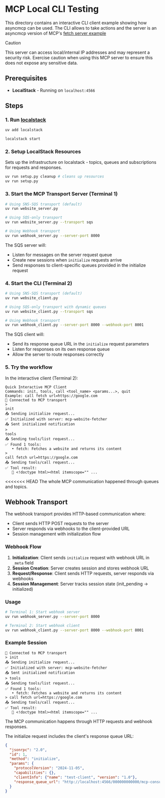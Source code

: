 # MCP Local CLI Testing

This directory contains an interactive CLI client example showing how asyncmcp can be used. 
The CLI allows to take actions and the server is an asyncmcp version of MCP's [fetch server example](https://github.com/modelcontextprotocol/servers/tree/main/src/fetch)

> [!CAUTION]
> This server can access local/internal IP addresses and may represent a security risk. Exercise caution when using this MCP server to ensure this does not expose any sensitive data.

## Prerequisites

- **LocalStack** - Running on `localhost:4566`

## Steps

### 1. Run [localstack](https://www.localstack.cloud/)

```bash
uv add localstack
```

```bash
localstack start
```

### 2. Setup LocalStack Resources
Sets up the infrastructure on localstack - topics, queues and subscriptions for requests and responses.

```bash
uv run setup.py cleanup # cleans up resources
uv run setup.py
```

### 3. Start the MCP Transport Server (Terminal 1)

```bash
# Using SNS-SQS transport (default)
uv run website_server.py

# Using SQS-only transport
uv run website_server.py --transport sqs

# Using Webhook transport
uv run webhook_server.py --server-port 8000
```

The SQS server will:
- Listen for messages on the server request queue
- Create new sessions when `initialize` requests arrive
- Send responses to client-specific queues provided in the initialize request

### 4. Start the CLI (Terminal 2) 

```bash
# Using SNS-SQS transport (default)
uv run website_client.py

# Using SQS-only transport with dynamic queues
uv run website_client.py --transport sqs

# Using Webhook transport
uv run webhook_client.py --server-port 8000 --webhook-port 8001
```

The SQS client will:
- Send its response queue URL in the `initialize` request parameters
- Listen for responses on its own response queue
- Allow the server to route responses correctly

### 5. Try the workflow

In the interactive client (Terminal 2):
```
Quick Interactive MCP Client
Commands: init, tools, call <tool_name> <params...>, quit
Example: call fetch url=https://google.com
🔗 Connected to MCP transport
>
init
📤 Sending initialize request...
✅ Initialized with server: mcp-website-fetcher
📤 Sent initialized notification
>
tools
📤 Sending tools/list request...
✅ Found 1 tools:
   • fetch: Fetches a website and returns its content
>
call fetch url=https://google.com
📤 Sending tools/call request...
✅ Tool result:
   📄 <!doctype html><html itemscope="" ...
```

<<<<<<< HEAD
The whole MCP communication happened through queues and topics.

## Webhook Transport

The webhook transport provides HTTP-based communication where:
- Client sends HTTP POST requests to the server
- Server responds via webhooks to the client-provided URL
- Session management with initialization flow

### Webhook Flow

1. **Initialization**: Client sends `initialize` request with webhook URL in `_meta` field
2. **Session Creation**: Server creates session and stores webhook URL
3. **Request/Response**: Client sends HTTP requests, server responds via webhooks
4. **Session Management**: Server tracks session state (init_pending → initialized)

### Usage

```bash
# Terminal 1: Start webhook server
uv run webhook_server.py --server-port 8000

# Terminal 2: Start webhook client
uv run webhook_client.py --server-port 8000 --webhook-port 8001
```

### Example Session

```
🔗 Connected to MCP transport
> init
📤 Sending initialize request...
✅ Initialized with server: mcp-website-fetcher
📤 Sent initialized notification
> tools
📤 Sending tools/list request...
✅ Found 1 tools:
   • fetch: Fetches a website and returns its content
> call fetch url=https://google.com
📤 Sending tools/call request...
✅ Tool result:
   📄 <!doctype html><html itemscope="" ...
```

The MCP communication happens through HTTP requests and webhook responses.

The initialize request includes the client's response queue URL:
```json
{
  "jsonrpc": "2.0",
  "id": 1,
  "method": "initialize",
  "params": {
    "protocolVersion": "2024-11-05",
    "capabilities": {},
    "clientInfo": {"name": "test-client", "version": "1.0"},
    "response_queue_url": "http://localhost:4566/000000000000/mcp-consumer"
  }
}
```
